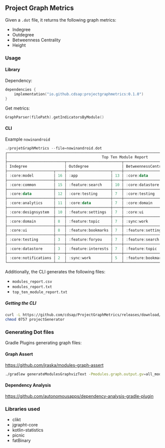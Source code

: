 ## Project Graph Metrics
Given a `.dot` file, it returns the following graph metrics:
* Indegree
* Outdegree
* Betweenness Centrality
* Height

### Usage

#### Library
Dependency:
```kotlin
dependencies {
    implementation("io.github.cdsap:projectgraphmetrics:0.1.0")
}
```
Get metrics:
```kotlin
GraphParser(filePath).getIndicatorsByModule()
```
#### CLI
Example `nowinandroid`
```kotlin
./projetGraphMetrics --file=nowinandroid.dot
┌────────────────────────────────────────────────────────────────────────────────────────────────────────────┐
│                                           Top Ten Module Report                                            │
├──────────────────────────┬─────────────────────────┬────────────────────────────┬──────────────────────────┤
│ Indegree                 │ Outdegree               │ BetweennessCentrality      │ Heigt                    │
├─────────────────────┬────┼────────────────────┬────┼────────────────────┬───────┼──────────────────────┬───┤
│ :core:model         │ 16 │ :app               │ 13 │ :core:data         │ 72.0  │ :app                 │ 7 │
├─────────────────────┼────┼────────────────────┼────┼────────────────────┼───────┼──────────────────────┼───┤
│ :core:common        │ 15 │ :feature:search    │ 10 │ :core:datastore    │ 16.5  │ :feature:search      │ 6 │
├─────────────────────┼────┼────────────────────┼────┼────────────────────┼───────┼──────────────────────┼───┤
│ :core:data          │ 12 │ :core:testing      │ 7  │ :core:testing      │ 14.5  │ :sync:sync-test      │ 5 │
├─────────────────────┼────┼────────────────────┼────┼────────────────────┼───────┼──────────────────────┼───┤
│ :core:analytics     │ 11 │ :core:data         │ 7  │ :core:domain       │ 14.0  │ :core:datastore-test │ 5 │
├─────────────────────┼────┼────────────────────┼────┼────────────────────┼───────┼──────────────────────┼───┤
│ :core:designsystem  │ 10 │ :feature:settings  │ 7  │ :core:ui           │ 10.14 │ :core:data-test      │ 5 │
├─────────────────────┼────┼────────────────────┼────┼────────────────────┼───────┼──────────────────────┼───┤
│ :core:domain        │ 8  │ :feature:topic     │ 7  │ :sync:work         │ 3.0   │ :app-nia-catalog     │ 5 │
├─────────────────────┼────┼────────────────────┼────┼────────────────────┼───────┼──────────────────────┼───┤
│ :core:ui            │ 8  │ :feature:bookmarks │ 7  │ :feature:settings  │ 0.14  │ :feature:settings    │ 5 │
├─────────────────────┼────┼────────────────────┼────┼────────────────────┼───────┼──────────────────────┼───┤
│ :core:testing       │ 3  │ :feature:foryou    │ 7  │ :feature:search    │ 0.14  │ :feature:topic       │ 5 │
├─────────────────────┼────┼────────────────────┼────┼────────────────────┼───────┼──────────────────────┼───┤
│ :core:datastore     │ 3  │ :feature:interests │ 7  │ :feature:topic     │ 0.14  │ :feature:bookmarks   │ 5 │
├─────────────────────┼────┼────────────────────┼────┼────────────────────┼───────┼──────────────────────┼───┤
│ :core:notifications │ 2  │ :sync:work         │ 5  │ :feature:bookmarks │ 0.14  │ :feature:foryou      │ 5 │
└─────────────────────┴────┴────────────────────┴────┴────────────────────┴───────┴──────────────────────┴───┘

```
Additionally, the CLI generates the following files:
* `modules_report.csv`
* `modules_report.txt`
* `top_ten_module_report.txt`
##### Getting the CLI
```bash
curl -L https://github.com/cdsap/ProjectGraphMetrics/releases/download/v.0.1.0/projectGraphMetrics --output projectGraphMetrics
chmod 0757 projectGenerator
```

### Generating Dot files
Gradle Plugins generating graph files:
#### Graph Assert
https://github.com/jraska/modules-graph-assert
```bash
./gradlew generateModulesGraphvizText -Pmodules.graph.output.gv=all_modules
```

#### Dependency Analysis
https://github.com/autonomousapps/dependency-analysis-gradle-plugin

### Libraries used
* clikt
* jgrapht-core
* kotlin-statistics
* picnic
* fatBinary
